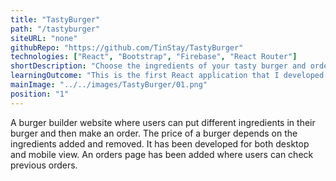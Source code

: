 ```yaml
---
title: "TastyBurger"
path: "/tastyburger"
siteURL: "none"
githubRepo: "https://github.com/TinStay/TastyBurger"
technologies: ["React", "Bootstrap", "Firebase", "React Router"]
shortDescription: "Choose the ingredients of your tasty burger and order it."
learningOutcome: "This is the first React application that I developed and it was the foundation of my frontend development path. I learned about what the difference between stateful and stateless components is and how state and props worked in a single-page application. I gained basic experience in installing and using node packages which has been vital for my subsequent projects."
mainImage: "../../images/TastyBurger/01.png"
position: "1"
---
```

A burger builder website where users can put different ingredients in their burger and then make an order. The price of a burger depends on the ingredients added and removed. It has been developed for both desktop and mobile view. An orders page has been added where users can check previous orders. 